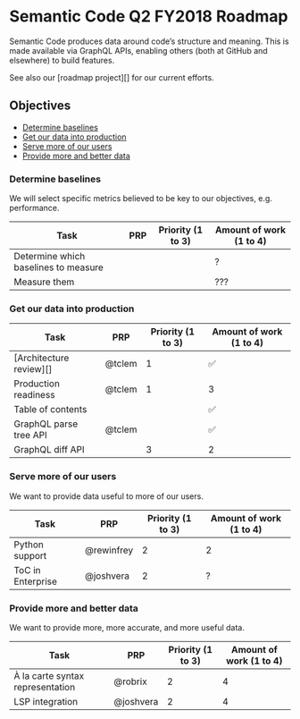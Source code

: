 # Semantic Code Q2 FY2018 Roadmap

Semantic Code produces data around code’s structure and meaning. This is made available via GraphQL APIs, enabling others (both at GitHub and elsewhere) to build features.

See also our [roadmap project][] for our current efforts.


## Objectives

- [Determine baselines](#determine-baselines)
- [Get our data into production](#get-our-data-into-production)
- [Serve more of our users](#serve-more-of-our-users)
- [Provide more and better data](#provide-more-and-better-data)

### Determine baselines

We will select specific metrics believed to be key to our objectives, e.g. performance.

Task                                 | PRP | Priority (1 to 3) | Amount of work (1 to 4)
----                                 | --- | ----------------- | -----------------------
Determine which baselines to measure |     |                   | ?
Measure them                         |     |                   | ???


### Get our data into production

Task                    | PRP    | Priority (1 to 3) | Amount of work (1 to 4)
----                    | ---    | ----------------- | -----------------------
[Architecture review][] | @tclem | 1                 | ✅
Production readiness    | @tclem | 1                 | 3
Table of contents       |        |                   | ✅
GraphQL parse tree API  | @tclem |                   | ✅
GraphQL diff API        |        | 3                 | 2


### Serve more of our users

We want to provide data useful to more of our users.

Task              | PRP        | Priority (1 to 3) | Amount of work (1 to 4)
----              | ---        | ----------------- | -----------------------
Python support    | @rewinfrey | 2                 | 2
ToC in Enterprise | @joshvera  | 2                 | ?


### Provide more and better data

We want to provide more, more accurate, and more useful data.

Task                             | PRP       | Priority (1 to 3) | Amount of work (1 to 4)
----                             | ---       | ----------------- | -----------------------
À la carte syntax representation | @robrix   | 2                 | 4
LSP integration                  | @joshvera | 2                 | 4
